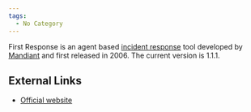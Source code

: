 ```yaml
---
tags:
  - No Category
---
```

First Response is an agent based [incident
response](incident_response.md) tool developed by
[Mandiant](mandiant.md) and first released in 2006. The current
version is 1.1.1.

## External Links

- [Official website](http://www.mandiant.com/firstresponse.htm)
